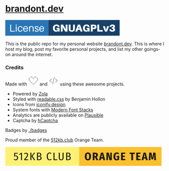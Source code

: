 # [brandont.dev](https://brandont.dev)
[![License: GNU AGPLv3](.repo/license.svg)](https://www.gnu.org/licenses/agpl-3.0.en.html)

This is the public repo for my personal website [brandont.dev](https://brandont.dev). This is where I host my blog, post my favorite personal projects, and list my other goings-on around the internet.

### Credits
Made with ![Heart](.repo/heart.svg) and ![Code](.repo/code.svg) using these awesome projects.  
- Powered by [Zola](https://getzola.org)
- Styled with [readable.css](https://readable-css.freedomtowrite.org/) by Benjamin Hollon
- Icons from [iconify.design](https://iconify.design/)
- System fonts with [Modern Font Stacks](https://github.com/system-fonts/modern-font-stacks)
- Analytics are publicly available on [Plausible](https://plausible.io/brandont.dev)
- Captcha by [hCaptcha](https://www.hcaptcha.com/)

Badges by [./badges](https://codeberg.org/lhinderberger/dot-slash-badges)

Proud member of the [512kb.club](https://512kb.club) Orange Team.

![a proud member of the orange team of 512KB club](.repo/orange-team.svg)
